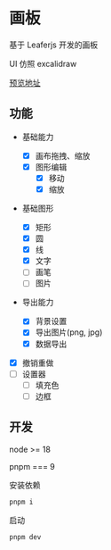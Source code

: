 # 画板

基于 Leaferjs 开发的画板

UI 仿照 excalidraw

[预览地址](https://luminous.xjq.icu)

## 功能

- 基础能力

  - [x] 画布拖拽、缩放
  - [x] 图形编辑
    - [x] 移动
    - [x] 缩放

- 基础图形

  - [x] 矩形
  - [x] 圆
  - [x] 线
  - [x] 文字
  - [ ] 画笔
  - [ ] 图片

- 导出能力

  - [x] 背景设置
  - [x] 导出图片(png, jpg)
  - [x] 数据导出

- [x] 撤销重做
- [ ] 设置器
  - [ ] 填充色
  - [ ] 边框

## 开发

node >= 18

pnpm === 9

安装依赖

```sh
pnpm i
```

启动

```sh
pnpm dev
```
